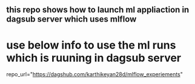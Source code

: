 ## this repo shows how to launch ml appliaction in dagsub server which uses mlflow

# use below info to use the ml runs which is ruuning in dagsub server

repo_url="https://dagshub.com/karthikeyan28d/mlflow_experiements"
